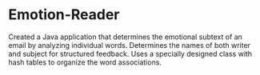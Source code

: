 # Emotion-Reader
Created a Java application that determines the emotional subtext of an email by analyzing individual words. 
Determines the names of both writer and subject for structured feedback. 
Uses a specially designed class with hash tables to organize the word associations.
